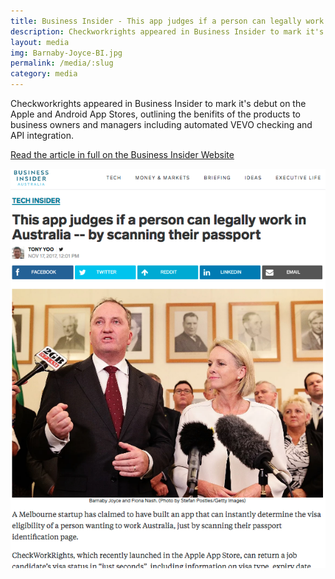 ```yaml
---
title: Business Insider - This app judges if a person can legally work in Australia
description: Checkworkrights appeared in Business Insider to mark it's debut on the Apple and Android App Stores 
layout: media
img: Barnaby-Joyce-BI.jpg
permalink: /media/:slug
category: media
---
```


Checkworkrights appeared in Business Insider to mark it's debut on the Apple and Android App Stores, outlining the benifits of the products to business owners and managers including automated VEVO checking and API integration.

[Read the article in full on the Business Insider Website](https://www.businessinsider.com.au/this-checkworkrights-app-judges-if-a-person-can-legally-work-in-australia-by-scanning-their-passport-visa-immigration-2017-11)

[![Business Insider checkworkrights](/assets/img/images/2017-bi-media.png)](https://www.businessinsider.com.au/this-checkworkrights-app-judges-if-a-person-can-legally-work-in-australia-by-scanning-their-passport-visa-immigration-2017-11)